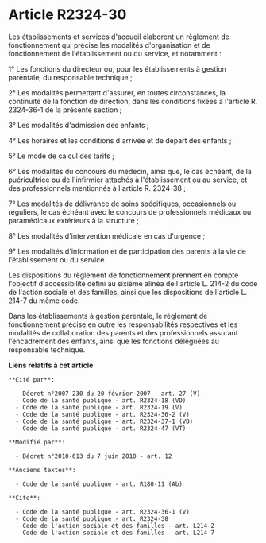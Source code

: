 # Article R2324-30

Les établissements et services d'accueil élaborent un règlement de fonctionnement qui précise les modalités d'organisation et
de fonctionnement de l'établissement ou du service, et notamment : 

1° Les fonctions du directeur ou, pour les établissements à gestion parentale, du responsable technique ; 

2° Les modalités permettant d'assurer, en toutes circonstances, la continuité de la fonction de direction, dans les
conditions fixées à l'article R. 2324-36-1 de la présente section ; 

3° Les modalités d'admission des enfants ; 

4° Les horaires et les conditions d'arrivée et de départ des enfants ; 

5° Le mode de calcul des tarifs ; 

6° Les modalités du concours du médecin, ainsi que, le cas échéant, de la puéricultrice ou de l'infirmier attachés à
l'établissement ou au service, et des professionnels mentionnés à l'article R. 2324-38 ; 

7° Les modalités de délivrance de soins spécifiques, occasionnels ou réguliers, le cas échéant avec le concours de
professionnels médicaux ou paramédicaux extérieurs à la structure ; 

8° Les modalités d'intervention médicale en cas d'urgence ; 

9° Les modalités d'information et de participation des parents à la vie de l'établissement ou du service. 

Les dispositions du règlement de fonctionnement prennent en compte l'objectif d'accessibilité défini au sixième alinéa de
l'article L. 214-2 du code de l'action sociale et des familles, ainsi que les dispositions de l'article L. 214-7 du même
code. 

Dans les établissements à gestion parentale, le règlement de fonctionnement précise en outre les responsabilités respectives
et les modalités de collaboration des parents et des professionnels assurant l'encadrement des enfants, ainsi que les
fonctions déléguées au responsable technique.

**Liens relatifs à cet article**

	**Cité par**:

	  - Décret n°2007-230 du 20 février 2007 - art. 27 (V)
	  - Code de la santé publique - art. R2324-18 (VD)
	  - Code de la santé publique - art. R2324-19 (V)
	  - Code de la santé publique - art. R2324-36-2 (V)
	  - Code de la santé publique - art. R2324-37-1 (VD)
	  - Code de la santé publique - art. R2324-47 (VT)

	**Modifié par**:

	  - Décret n°2010-613 du 7 juin 2010 - art. 12

	**Anciens textes**:

	  - Code de la santé publique - art. R180-11 (Ab)

	**Cite**:

	  - Code de la santé publique - art. R2324-36-1 (V)
	  - Code de la santé publique - art. R2324-38
	  - Code de l'action sociale et des familles - art. L214-2
	  - Code de l'action sociale et des familles - art. L214-7
